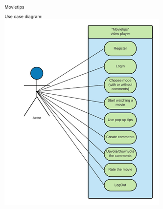 Movietips

Use case diagram:
![Use case diagram](https://github.com/Programming-Engineering-Pmi-33/Movietips/blob/master/diagram.png)
